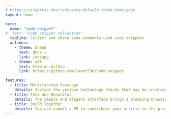 ```yaml
---
# https://vitepress.dev/reference/default-theme-home-page
layout: home

hero:
  name: "code-snippet"
#  text: "Code snippet collection"
  tagline: Collect and share some commonly used code snippets.
  actions:
    - theme: brand
      text: docs →
      link: /uniapp
    - theme: alt
      text: View on Github
      link: https://github.com/laoer536/code-snippet

features:
  - title: Multifaceted Coverage
    details: Include the various technology stacks that may be involved in the front-end, and you will be able to get useful relevant code snippets here.
  - title: Fast and Beautiful
    details: The simple and elegant interface brings a pleasing browsing experience.
  - title: Build Together
    details: You can submit a PR to contribute your article to the project, and your article will be automatically published after the merger.
---
```


